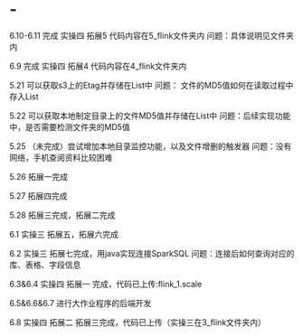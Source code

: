 # -
6.10-6.11
完成 实操四 拓展5 代码内容在5_flink文件夹内
问题：具体说明见文件夹内

6.9
完成 实操四 拓展4 代码内容在4_flink文件夹内

5.21
可以获取s3上的Etag并存储在List中
问题： 文件的MD5值如何在读取过程中存入List

5.22
可以获取本地制定目录上的文件MD5值并存储在List中
问题：后续实现功能中，是否需要检测文件夹的MD5值

5.25
（未完成）尝试增加本地目录监控功能，以及文件增删的触发器
问题：没有网络，手机查阅资料比较困难

5.26
拓展一完成

5.27
拓展四完成

5.28
拓展三完成，拓展二完成

6.1
实操三 拓展五，拓展六完成

6.2
实操三 拓展七完成，用java实现连接SparkSQL
问题：连接后如何查询对应的库、表格、字段信息

6.3&6.4
实操四 拓展一 完成，代码已上传:flink_1.scale

6.5&6.6&6.7
进行大作业程序的后端开发

6.8
实操四 拓展二 拓展三完成，代码已上传（实操三在3_flink文件夹内）

